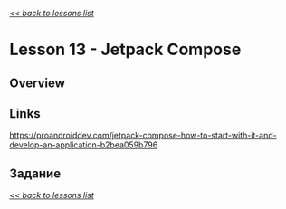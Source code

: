 [*<< back to lessons list*](../readme.md)

# Lesson 13 - Jetpack Compose
## Overview

## Links
https://proandroiddev.com/jetpack-compose-how-to-start-with-it-and-develop-an-application-b2bea059b796

## Задание

[*<< back to lessons list*](../readme.md)
